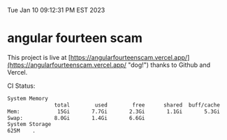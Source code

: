 Tue Jan 10 09:12:31 PM EST 2023

# angular fourteen scam


This project is live at [https://angularfourteenscam.vercel.app/](https://angularfourteenscam.vercel.app/ "dog!") thanks to Github and Vercel.

CI Status: 

```bash
System Memory
               total        used        free      shared  buff/cache   available
Mem:            15Gi       7.7Gi       2.3Gi       1.1Gi       5.3Gi       6.1Gi
Swap:          8.0Gi       1.4Gi       6.6Gi
System Storage
625M	.
```
```bash
